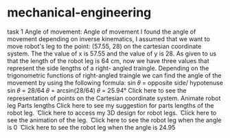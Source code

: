 # mechanical-engineering
task 1 Angle of movement:
Angle of movement
I found the angle of movement depending on inverse kinematics, I assumed that we want to move robot's leg to the point: (57.55, 28) on the cartesian coordinate system. The the value of x is 57.55 and the value of y is 28. As given to us that the length of the robot leg is 64 cm, now we have three values that represent the side lengths of a right- angled traingle. Depending on the trigonometric functions of right-angled traingle we can find the angle of the movement by using the following formula:
sin 𝜃 = opposite side/ hypotenuse sin 𝜃 = 28/64
𝜃 = arcsin(28/64)
𝜃 = 25.94°
Click here to see the representation of points on the Cartesian coordinate system. Animate robot leg
Parts lengths
Click here to see my suggestion for parts lengths of the robot leg.
 ̈ Click here to access my 3D design for robot legs.
 ̈ Click here to see the animation of the leg.
 ̈ Click here to see the robot leg when the angle is 0
 ̈ Click here to see the robot leg when the angle is 24.95
 
